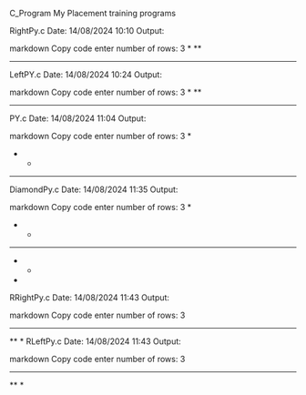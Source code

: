 C_Program
My Placement training programs

RightPy.c
Date: 14/08/2024 10:10
Output:

markdown
Copy code
enter number of rows: 3
*
**
***
LeftPY.c
Date: 14/08/2024 10:24
Output:

markdown
Copy code
enter number of rows: 3
  *
 **
***
PY.c
Date: 14/08/2024 11:04
Output:

markdown
Copy code
enter number of rows: 3
  *
 * *
* * *
DiamondPy.c
Date: 14/08/2024 11:35
Output:

markdown
Copy code
enter number of rows: 3
  *
 * *
* * *
 * *
  *
RRightPy.c
Date: 14/08/2024 11:43
Output:

markdown
Copy code
enter number of rows: 3
***
**
*
RLeftPy.c
Date: 14/08/2024 11:43
Output:

markdown
Copy code
enter number of rows: 3
***
 ** 
  *
